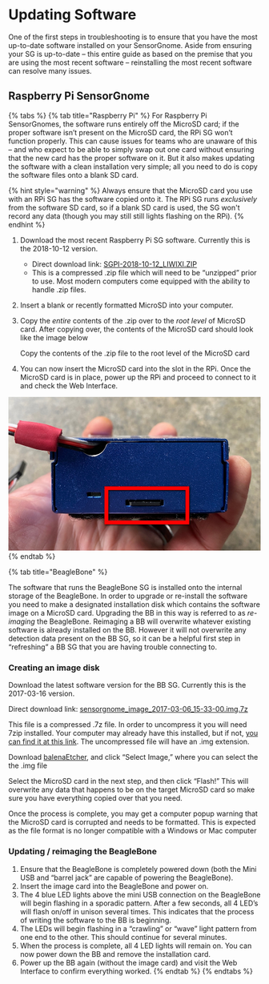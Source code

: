 # Updating Software

One of the first steps in troubleshooting is to ensure that you have the most up-to-date software installed on your SensorGnome. Aside from ensuring your SG is up-to-date – this entire guide as based on the premise that you are using the most recent software – reinstalling the most recent software can resolve many issues.

## Raspberry Pi SensorGnome

{% tabs %}
{% tab title="Raspberry Pi" %}
For Raspberry Pi SensorGnomes, the software runs entirely off the MicroSD card; if the proper software isn’t present on the MicroSD card, the RPi SG won’t function properly. This can cause issues for teams who are unaware of this – and who expect to be able to simply swap out one card without ensuring that the new card has the proper software on it. But it also makes updating the software with a clean installation very simple; all you need to do is copy the software files onto a blank SD card.

{% hint style="warning" %}
Always ensure that the MicroSD card you use with an RPi SG has the software copied onto it. The RPi SG runs _exclusively_ from the software SD card, so if a blank SD card is used, the SG won't record any data \(though you may still still lights flashing on the RPi\).
{% endhint %}

1. Download the most recent Raspberry Pi SG software. Currently this is the 2018-10-12 version.
   * Direct download link: [SGPI-2018-10-12\_LIWIXI.ZIP](https://public.sensorgnome.org/Raspberry_Pi_Sensorgnome/SGPI-2018-10-12_LIWIXI.ZIP)
   * This is a compressed .zip file which will need to be “unzipped” prior to use. Most modern computers come equipped with the ability to handle .zip files.
2. Insert a blank or recently formatted MicroSD into your computer.
3. Copy the _entire_ contents of the .zip over to the _root level_ of MicroSD card. After copying over, the contents of the MicroSD card should look like the image below

   Copy the contents of the .zip file to the root level of the MicroSD card

4. You can now insert the MicroSD card into the slot in the RPi. Once the MicroSD card is in place, power up the RPi and proceed to connect to it and check the Web Interface.

![The MicroSD card \(highlighted in red\) is inserted with the contacts facing up](.gitbook/assets/rpisdslot.jpg)
{% endtab %}

{% tab title="BeagleBone" %}


The software that runs the BeagleBone SG is installed onto the internal storage of the BeagleBone. In order to upgrade or re-install the software you need to make a designated installation disk which contains the software image on a MicroSD card. Upgrading the BB in this way is referred to as _re-imaging_ the BeagleBone. Reimaging a BB will overwrite whatever existing software is already installed on the BB. However it will not overwrite any detection data present on the BB SG, so it can be a helpful first step in “refreshing” a BB SG that you are having trouble connecting to.

### **Creating an image disk**

Download the latest software version for the BB SG. Currently this is the 2017-03-16 version.

Direct download link: [sensorgnome\_image\_2017-03-06\_15-33-00.img.7z](https://public.sensorgnome.org/Beaglebone_Sensorgnome_Images/sensorgnome_image_2017-03-06_15-33-00.img.7z)

This file is a compressed .7z file. In order to uncompress it you will need 7zip installed. Your computer may already have this installed, but if not, [you can find it at this link](https://www.7-zip.org/). The uncompressed file will have an .img extension.

Download [balenaEtcher](https://www.balena.io/etcher/?), and click “Select Image,” where you can select the the .img file

Select the MicroSD card in the next step, and then click “Flash!” This will overwrite any data that happens to be on the target MicroSD card so make sure you have everything copied over that you need.

Once the process is complete, you may get a computer popup warning that the MicroSD card is corrupted and needs to be formatted. This is expected as the file format is no longer compatible with a Windows or Mac computer

###  Updating / r**eimaging the BeagleBone**

1. Ensure that the BeagleBone is completely powered down \(both the Mini USB and “barrel jack” are capable of powering the BeagleBone\).
2. Insert the image card into the BeagleBone and power on.
3. The 4 blue LED lights above the mini USB connection on the BeagleBone will begin flashing in a sporadic pattern. After a few seconds, all 4 LED’s will flash on/off in unison several times. This indicates that the process of writing the software to the BB is beginning.
4. The LEDs will begin flashing in a “crawling” or “wave” light pattern from one end to the other. This should continue for several minutes.
5. When the process is complete, all 4 LED lights will remain on. You can now power down the BB and remove the installation card.
6. Power up the BB again \(without the image card\) and visit the Web Interface to confirm everything worked.
{% endtab %}
{% endtabs %}

